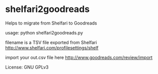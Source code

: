 shelfari2goodreads
==================

Helps to migrate from Shelfari to Goodreads

usage: python shelfari2goodreads.py <filename>

filename is a TSV file exported from Shelfari
http://www.shelfari.com/profilesettings/shelf

import your out.csv file here
http://www.goodreads.com/review/import

License: GNU GPLv3
